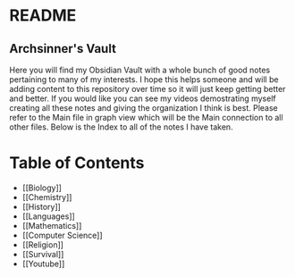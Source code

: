 # README
## Archsinner's Vault
Here you will find my Obsidian Vault with a whole bunch of good notes pertaining
to many of my interests. I hope this helps someone and will be adding content to
this repository over time so it will just keep getting better and better. If you
would like you can see my videos demostrating myself creating all these notes and
giving the organization I think is best. Please refer to the Main file in graph view
which will be the Main connection to all other files. Below is the Index to all of the 
notes I have taken. 
# Table of Contents
- [[Biology]]
- [[Chemistry]]
- [[History]]
- [[Languages]]
- [[Mathematics]]
- [[Computer Science]]
- [[Religion]]
- [[Survival]]
- [[Youtube]]

